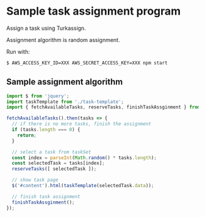 # Sample task assignment program

Assign a task using Turkassign.

Assignment algorithm is random assignment.

Run with:

```sh
$ AWS_ACCESS_KEY_ID=XXX AWS_SECRET_ACCESS_KEY=XXX npm start
```

## Sample assignment algorithm

```javascript
import $ from 'jquery';
import taskTemplate from './task-template';
import { fetchAvailableTasks, reserveTasks, finishTaskAssginment } from 'task-pooler-assignment-helper';

fetchAvailableTasks().then(tasks => {
  // if there is no more tasks, finish the assignment
  if (tasks.length === 0) {
    return;
  }

  // select a task from taskSet
  const index = parseInt(Math.random() * tasks.length);
  const selectedTask = tasks[index];
  reserveTasks([ selectedTask ]);

  // show task page
  $('#content').html(taskTemplate(selectedTask.data));

  // finish task assignment
  finishTaskAssginment();
});
```
